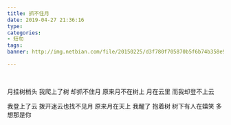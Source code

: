 ```yaml
---
title: 抓不住月
date: 2019-04-27 21:36:16
type: 
categories: 
- 短句
tags:
banner: http://img.netbian.com/file/20150225/d3f780f705870b5f6b74b358e9ef2201.jpg

---
```


<br />

月挂树梢头
我爬上了树
却抓不住月
原来月不在树上
月在云里
而我却登不上云

我登上了云
拨开迷云也找不见月
原来月在天上
我醒了
抱着树
树下有人在嬉笑
多想那是你